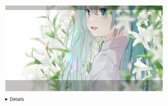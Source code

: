 <!--
**WalterXiong/WalterXiong** is a ✨ _special_ ✨ repository because its `README.md` (this file) appears on your GitHub profile.

Here are some ideas to get you started:

- 🔭 I’m currently working on ...
- 🌱 I’m currently learning ...
- 👯 I’m looking to collaborate on ...
- 🤔 I’m looking for help with ...
- 💬 Ask me about ...
- 📫 How to reach me: ...
- 😄 Pronouns: ...
- ⚡ Fun fact: ...
-->

![Miku](/97197008_p0.png)

<details>



## Hi👋, I'm WalterXiong

<!--
![visitors](https://visitor-badge.glitch.me/badge?page_id=WalterXiong&left_color=green&right_color=red)
-->

<picture>
    <source media="(prefers-color-scheme: dark)" srcset="https://github-readme-stats.vercel.app/api?username=WalterXiong&theme=dark&show_icons=true">
    <img align="right" width="50%" src="https://github-readme-stats.vercel.app/api?username=WalterXiong&show_icons=true">
</picture>

- 🛠️ : Java / Kotlin
- 🌱 : 正在学习 `Kotlin` 和 `Android`
- 👯 : 我的编程搭子 [Kazusa](https://github.com/KyouyamaKazusa0805)
- 📫 : 522500824@qq.com
- 🔭 : ......
- ⚡ : ...
- 😶‍🌫️ : ..
- 😈 : .

---



<picture>
  <source media="(prefers-color-scheme: dark)" srcset="https://raw.githubusercontent.com/WalterXiong/WalterXiong/output/github-contribution-grid-snake-dark.svg">
  <source media="(prefers-color-scheme: light)" srcset="https://raw.githubusercontent.com/WalterXiong/WalterXiong/output/github-contribution-grid-snake.svg">
  <img alt="github contribution grid snake animation" src="https://raw.githubusercontent.com/WalterXiong/WalterXiong/output/github-contribution-grid-snake.svg">
</picture>

### My Activity

![Metrics](/github-metrics.svg)

</details>






